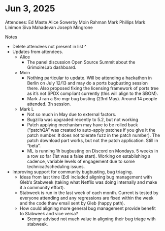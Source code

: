 # Jun 3, 2025

Attendees:  Ed Maste  Alice Sowerby  Moin Rahman Mark Phillips Mark Linimon Siva Mahadevan Joseph Mingrone

Notes

* Delete attendees not present in list ^  
* Updates from attendees.  
  * Alice  
    * The panel discussion Open Source Summit about the GrimoireLab dashboard.   
  * Moin  
    * Nothing particular to update. Will be attending a hackathon in Berlin on July 12/13 and may do a ports bugbusting session there. Also proposed fixing the licensing framework of ports tree as it’s not SPDX compliant currently (this will align to the SBOM).  
    * Mark J ran a Src mgr bug busting (23rd May). Around 14 people attended. 3h session.   
  * Mark L   
    * Not so much in May due to external factors.   
    * Bugzilla was upgraded recently to 5.2, but not working  
    * Patch applying mechanism may have to be rolled back (“patchQA” was created to auto-apply patches if you give it the patch number. It does not tolerate fuzz in the patch number). The patch download part works, but not the patch application. Still in “beta”.  
    * ML is running 1h bugbusting on Discord on Mondays. 5 weeks in a row so far (1st was a false start). Working on establishing a cadence, variable levels of engagement due to some technical/scheduling issues.   
* Improving support for community bugbusting, bug triaging.   
  * Ideas from last time (Ed) included aligning bug management with Gleb’s Stabweek (taking what Netflix was doing internally and make it a community effort).  
  * Stabweek is run in the last week of each month. Current is tested by everyone attending and any regressions are fixed within the week and the code thaw email sent by Gleb (happy path).  
  * How could aligning more general bug management provide benefit to Stabweek and vice versa?  
    * Srcmgr advised not much value in aligning their bug triage with stabweek. 
